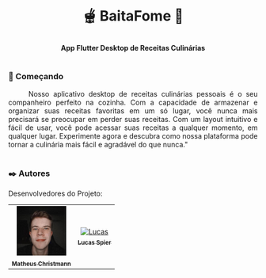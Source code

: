 # <p align="center"> <strong>🫕 BaitaFome 🍵</strong> </p>

<p align="center"> <strong> App Flutter Desktop de Receitas Culinárias </strong> </center> </p>

#

### 🥗 Começando 
<p align="justify">
&nbsp&nbsp&nbsp&nbsp
Nosso aplicativo desktop de receitas culinárias pessoais é o seu companheiro perfeito na cozinha. Com a capacidade de armazenar e organizar suas receitas favoritas em um só lugar, você nunca mais precisará se preocupar em perder suas receitas. Com um layout intuitivo e fácil de usar, você pode acessar suas receitas a qualquer momento, em qualquer lugar. Experimente agora e descubra como nossa plataforma pode tornar a culinária mais fácil e agradável do que nunca."
</p>

#

### ✒️ Autores

Desenvolvedores do Projeto:

<table>
  <tr>    
    <td align="center">
      <a href="#">
        <img src="https://github.com/MatheusChristmann/Banco_de_Dados-Gaia/blob/main/Imagens/README/Matheus.jpg" width="100px;" alt="Matheus"/><br>
        <sub>
          <b>Matheus Christmann</b>
        </sub>
      </a>
    </td>
    <td align="center">
      <a href="#">
        <img src="" width="100px;" alt="Lucas"/><br>
        <sub>
          <b>Lucas Spier</b>
        </sub>
      </a>
    </td>
  </tr>
</table>
